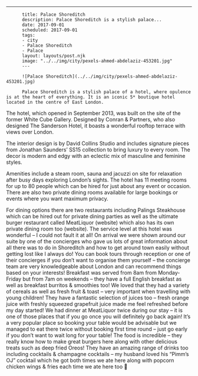 ---
          title: Palace Shoreditch
          description: Palace Shoreditch is a stylish palace...
          date: 2017-09-01
          scheduled: 2017-09-01
          tags:
          - city
          - Palace Shoreditch
          - Palace
          layout: layouts/post.njk
          image: "../../img/city/pexels-ahmed-abdelaziz-453201.jpg"
          ---
          
          ![Palace Shoreditch](../../img/city/pexels-ahmed-abdelaziz-453201.jpg)
          
          Palace Shoreditch is a stylish palace of a hotel, where opulence is at the heart of everything. It is an iconic 5* boutique hotel located in the centre of East London.

The hotel, which opened in September 2013, was built on the site of the former White Cube Gallery. Designed by Conran & Partners, who also designed The Sanderson Hotel, it boasts a wonderful rooftop terrace with views over London.

The interior design is by David Collins Studio and includes signature pieces from Jonathan Saunders’ SS15 collection to bring luxury to every room. The decor is modern and edgy with an eclectic mix of masculine and feminine styles.

Amenities include a steam room, sauna and jacuzzi on site for relaxation after busy days exploring London’s sights. The hotel has 11 meeting rooms for up to 80 people which can be hired for just about any event or occasion. There are also two private dining rooms available for large bookings or events where you want maximum privacy.

For dining options there are two restaurants including Palings Steakhouse which can be hired out for private dining parties as well as the ultimate burger restaurant called MeatLiquor (website) which also has its own private dining room too (website). The service level at this hotel was wonderful – I could not fault it at all! On arrival we were shown around our suite by one of the concierges who gave us lots of great information about all there was to do in Shoreditch and how to get around town easily without getting lost like I always do! You can book tours through reception or one of their concierges if you don’t want to organise them yourself – the concierge team are very knowledgeable about London and can recommend things based on your interests! Breakfast was served from 8am from Monday-Friday but from 7am on weekends – they have a full English breakfast as well as breakfast burritos & smoothies too! We loved that they had a variety of cereals as well as fresh fruit & toast – very important when travelling with young children! They have a fantastic selection of juices too – fresh orange juice with freshly squeezed grapefruit juice made me feel refreshed before my day started! We had dinner at MeatLiquor twice during our stay – it is one of those places that if you go once you will definitely go back again! It’s a very popular place so booking your table would be advisable but we managed to eat there twice without booking first time round – just go early if you don’t want to wait long for your table! The food is incredible – they really know how to make great burgers here along with other delicious treats such as deep fried Oreos! They have an amazing range of drinks too including cocktails & champagne cocktails – my husband loved his “Pimm’s OJ” cocktail which he got both times we ate here along with popcorn chicken wings & fries each time we ate here too 🙂